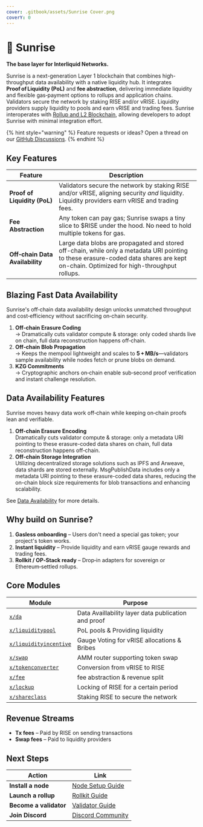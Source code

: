 ```yaml
---
cover: .gitbook/assets/Sunrise Cover.png
coverY: 0
---
```


# 👋 Sunrise

**The base layer for Interliquid Networks.**

Sunrise is a next-generation Layer 1 blockchain that combines high-throughput data availability with a native liquidity hub. It integrates **Proof of Liquidity (PoL)** and **fee abstraction**, delivering immediate liquidity and flexible gas‑payment options to rollups and application chains. Validators secure the network by staking RISE and/or vRISE. Liquidity providers supply liquidity to pools and earn vRISE and trading fees. Sunrise interoperates with [Rollup and L2 Blockchain](build/l2-blockchains/), allowing developers to adopt Sunrise with minimal integration effort.

{% hint style="warning" %}
Feature requests or ideas? Open a thread on our [GitHub Discussions](https://github.com/orgs/sunriselayer/discussions).
{% endhint %}

## Key Features

| Feature                         | Description                                                                                                                                                                           |
| ------------------------------- | ------------------------------------------------------------------------------------------------------------------------------------------------------------------------------------- |
| **Proof of Liquidity (PoL)**    | Validators secure the network by staking RISE and/or vRISE, aligning security _and_ liquidity. Liquidity providers earn vRISE and trading fees.                                       |
| **Fee Abstraction**             | Any token can pay gas; Sunrise swaps a tiny slice to $RISE under the hood. No need to hold multiple tokens for gas.                                                                   |
| **Off‑chain Data Availability** | Large data blobs are propagated and stored off-chain, while only a metadata URI pointing to these erasure-coded data shares are kept on-chain. Optimized for high-throughput rollups. |

## Blazing Fast Data Availability

Sunrise's off‑chain data availability design unlocks unmatched throughput and cost‑efficiency without sacrificing on‑chain security.

1. **Off‑chain Erasure Coding**\
   → Dramatically cuts validator compute & storage: only coded shards live on chain, full data reconstruction happens off‑chain.
2. **Off‑chain Blob Propagation**\
   → Keeps the mempool lightweight and scales to **5 + MB/s**—validators sample availability while nodes fetch or prune blobs on demand.
3. **KZG Commitments**\
   → Cryptographic anchors on‑chain enable sub‑second proof verification and instant challenge resolution.

## Data Availability Features

Sunrise moves heavy data work off‑chain while keeping on‑chain proofs lean and verifiable.

1. **Off-chain Erasure Encoding**\
   Dramatically cuts validator compute & storage: only a metadata URI pointing to these erasure-coded data shares on chain, full data reconstruction happens off‑chain.
2. **Off-chain Storage Integration**\
   Utilizing decentralized storage solutions such as IPFS and Arweave, data shards are stored externally. MsgPublishData includes only a metadata URI pointing to these erasure-coded data shares, reducing the on-chain block size requirements for blob transactions and enhancing scalability.

See [Data Availability](learn/sunrise/data-availability.md) for more details.

## Why build on Sunrise?

1. **Gasless onboarding** – Users don't need a special gas token; your project's token works.
2. **Instant liquidity** – Provide liquidity and earn vRISE gauge rewards and trading fees.
3. **Rollkit / OP‑Stack ready** – Drop‑in adapters for sovereign or Ethereum‑settled rollups.

## Core Modules

| Module                                                       | Purpose                                             |
| ------------------------------------------------------------ | --------------------------------------------------- |
| [`x/da`](learn/sunrise/data-availability.md)                 | Data Availlability layer data publication and proof |
| [`x/liquiditypool`](learn/sunrise/liquidity-pool.md)         | PoL pools & Providing liquidity                     |
| [`x/liquidityincentive`](learn/sunrise/liquidity-incentive/) | Gauge Voting for vRISE allocations & Bribes         |
| [`x/swap`](learn/sunrise/swap.md)                            | AMM router supporting token swap                    |
| [`x/tokenconverter`](learn/sunrise/token-converter.md)       | Conversion from vRISE to RISE                       |
| [`x/fee`](learn/sunrise/fee.md)                              | fee abstraction & revenue split                     |
| [`x/lockup`](learn/sunrise/lockup.md)                        | Locking of RISE for a certain period                |
| [`x/shareclass`](learn/sunrise/shareclass.md)                | Staking RISE to secure the network                  |

## Revenue Streams

* **Tx fees** – Paid by RISE on sending transactions
* **Swap fees** – Paid to liquidity providers

## Next Steps

| Action                 | Link                                                    |
| ---------------------- | ------------------------------------------------------- |
| **Install a node**     | [Node Setup Guide](run-a-sunrise-node/types/consensus/) |
| **Launch a rollup**    | [Rollkit Guide](build/l2-blockchains/rollkit/)          |
| **Become a validator** | [Validator Guide](build/validators/)                    |
| **Join Discord**       | [Discord Community](https://discord.gg/sunriselayer)    |
